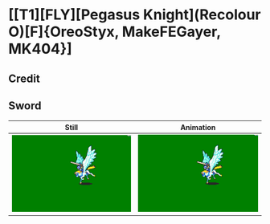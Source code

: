 # [\[T1\]\[FLY\]\[Pegasus Knight\]\(Recolour O\)\[F\]{OreoStyx, MakeFEGayer, MK404}]

## Credit


	
## Sword

| Still | Animation |
| :---: | :-------: |
| ![Sword still](./Sword_000.png) | ![Sword animation](./Sword.gif) |
